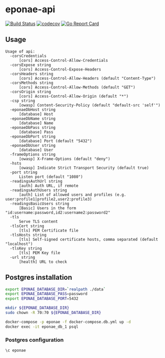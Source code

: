# eponae-api

[![Build Status](https://travis-ci.org/ViBiOh/eponae-api.svg?branch=master)](https://travis-ci.org/ViBiOh/eponae-api)
[![codecov](https://codecov.io/gh/ViBiOh/eponae-api/branch/master/graph/badge.svg)](https://codecov.io/gh/ViBiOh/eponae-api)
[![Go Report Card](https://goreportcard.com/badge/github.com/ViBiOh/eponae-api)](https://goreportcard.com/report/github.com/ViBiOh/eponae-api)

## Usage

```
Usage of api:
  -corsCredentials
      [cors] Access-Control-Allow-Credentials
  -corsExpose string
      [cors] Access-Control-Expose-Headers
  -corsHeaders string
      [cors] Access-Control-Allow-Headers (default "Content-Type")
  -corsMethods string
      [cors] Access-Control-Allow-Methods (default "GET")
  -corsOrigin string
      [cors] Access-Control-Allow-Origin (default "*")
  -csp string
      [owasp] Content-Security-Policy (default "default-src 'self'")
  -eponaeDbHost string
      [database] Host
  -eponaeDbName string
      [database] Name
  -eponaeDbPass string
      [database] Pass
  -eponaeDbPort string
      [database] Port (default "5432")
  -eponaeDbUser string
      [database] User
  -frameOptions string
      [owasp] X-Frame-Options (default "deny")
  -hsts
      [owasp] Indicate Strict Transport Security (default true)
  -port string
      Listen port (default "1080")
  -readingsAuthUrl string
      [auth] Auth URL, if remote
  -readingsAuthUsers string
      [auth] List of allowed users and profiles (e.g. user:profile1|profile2,user2:profile3)
  -readingsBasicUsers string
      [Basic] Users in the form "id:username:password,id2:username2:password2"
  -tls
      Serve TLS content
  -tlsCert string
      [tls] PEM Certificate file
  -tlsHosts string
      [tls] Self-signed certificate hosts, comma separated (default "localhost")
  -tlsKey string
      [tls] PEM Key file
  -url string
      [health] URL to check
```

## Postgres installation

```bash
export EPONAE_DATABASE_DIR=`realpath ./data`
export EPONAE_DATABASE_PASS=password
export EPONAE_DATABASE_PORT=5432

mkdir ${EPONAE_DATABASE_DIR}
sudo chown -R 70:70 ${EPONAE_DATABASE_DIR}

docker-compose -p eponae -f docker-compose.db.yml up -d
docker exec -it eponae_db_1 psql
```

### Postgres configuration

```sql
\c eponae
```
